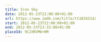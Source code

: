 ```yaml
---
title: Iron Sky
date: 2012-05-23T22:00:00+01:00
url: https://www.imdb.com/title/tt1034314/
start: 2012-05-23T22:00:00+01:00
end: 2012-05-23T23:33:00+01:00
placeId: 9C2XRVM6+HM
---
```


